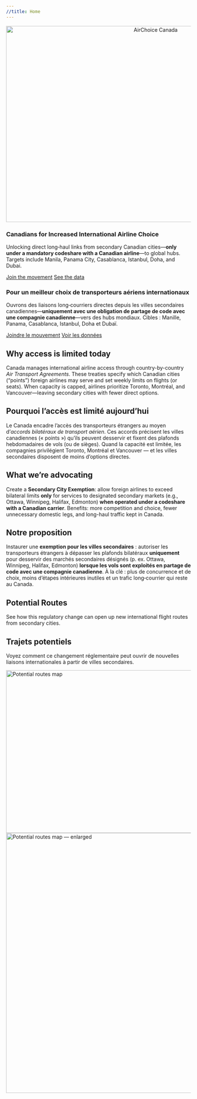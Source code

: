 ```yaml
---
//title: Home
---
```

<section class="hero">
<p style="margin:0 0 1rem; text-align:center;">
  <p style="margin:0 0 1rem; text-align:center;">
<section class="hero">
  <div style="text-align:center; margin:0 0 1rem;">
    <picture>
      <source srcset="{{ '/assets/img/airchoice-logo.avif' | relative_url }}" type="image/avif">
      <source srcset="{{ '/assets/img/airchoice-logo.png'  | relative_url }}" type="image/png">
      <img
        class="brand-logo"
        src="{{ '/assets/img/airchoice-logo.png' | relative_url }}"
        alt="AirChoice Canada"
        width="800" height="534"
        decoding="async" fetchpriority="high">
    </picture>
  </div>
  <div class="lang-en">
    <h1>Canadians for Increased International Airline Choice</h1>
    <p>Unlocking direct long‑haul links from secondary Canadian cities—<strong>only under a mandatory codeshare with a Canadian airline</strong>—to global hubs. Targets include Manila, Panama City, Casablanca, Istanbul, Doha, and Dubai.</p>
    <div class="cta">
      <a class="btn primary" href="{{ '/get-involved/' | relative_url }}">Join the movement</a>
      <a class="btn" href="{{ '/data-research/' | relative_url }}">See the data</a>
    </div>
  </div>
  <div class="lang-fr">
    <h1>Pour un meilleur choix de transporteurs aériens internationaux</h1>
    <p>Ouvrons des liaisons long‑courriers directes depuis les villes secondaires canadiennes—<strong>uniquement avec une obligation de partage de code avec une compagnie canadienne</strong>—vers des hubs mondiaux. Cibles : Manille, Panama, Casablanca, Istanbul, Doha et Dubaï.</p>
    <div class="cta">
      <a class="btn primary" href="{{ '/get-involved/' | relative_url }}">Joindre le mouvement</a>
      <a class="btn" href="{{ '/data-research/' | relative_url }}">Voir les données</a>
    </div>
  </div>
</section>

<section class="section">
  <div class="lang-en">
    <h2>Why access is limited today</h2>
    <p>Canada manages international airline access through country-by-country <em>Air Transport Agreements</em>. These treaties specify which Canadian cities (“points”) foreign airlines may serve and set weekly limits on flights (or seats). When capacity is capped, airlines prioritize Toronto, Montréal, and Vancouver—leaving secondary cities with fewer direct options.</p>
  </div>
  <div class="lang-fr">
    <h2>Pourquoi l’accès est limité aujourd’hui</h2>
    <p>Le Canada encadre l’accès des transporteurs étrangers au moyen d’<em>accords bilatéraux de transport aérien</em>. Ces accords précisent les villes canadiennes (« points ») qu’ils peuvent desservir et fixent des plafonds hebdomadaires de vols (ou de sièges). Quand la capacité est limitée, les compagnies privilégient Toronto, Montréal et Vancouver — et les villes secondaires disposent de moins d’options directes.</p>
  </div>
</section>

<section class="section">
  <div class="lang-en">
    <h2>What we’re advocating</h2>
    <p>Create a <strong>Secondary City Exemption</strong>: allow foreign airlines to exceed bilateral limits <strong>only</strong> for services to designated secondary markets (e.g., Ottawa, Winnipeg, Halifax, Edmonton) <strong>when operated under a codeshare with a Canadian carrier</strong>. Benefits: more competition and choice, fewer unnecessary domestic legs, and long-haul traffic kept in Canada.</p>
  </div>
  <div class="lang-fr">
    <h2>Notre proposition</h2>
    <p>Instaurer une <strong>exemption pour les villes secondaires</strong> : autoriser les transporteurs étrangers à dépasser les plafonds bilatéraux <strong>uniquement</strong> pour desservir des marchés secondaires désignés (p. ex. Ottawa, Winnipeg, Halifax, Edmonton) <strong>lorsque les vols sont exploités en partage de code avec une compagnie canadienne</strong>. À la clé : plus de concurrence et de choix, moins d’étapes intérieures inutiles et un trafic long‑courrier qui reste au Canada.</p>
  </div>
</section>
<section class="section" id="potential-routes">
  <div class="lang-en">
    <h2>Potential Routes</h2>
    <p>See how this regulatory change can open up new international flight routes from secondary cities.</p>
  </div>
  <div class="lang-fr">
    <h2>Trajets potentiels</h2>
    <p>Voyez comment ce changement réglementaire peut ouvrir de nouvelles liaisons internationales à partir de villes secondaires.</p>
  </div>

  <p>
<!-- clickable preview -->
<a href="#map-modal" class="map-zoom" aria-label="Enlarge route map">
  <picture>
    <source srcset="{{ '/assets/img/route-map.avif' | relative_url }}" type="image/avif">
    <source srcset="{{ '/assets/img/route-map.png'  | relative_url }}" type="image/png">
    <img
      class="route-map"
      src="{{ '/assets/img/route-map.png' | relative_url }}"
      alt="Potential routes map"
      width="1000" height="443"
      loading="lazy" decoding="async">
  </picture>
</a>

<!-- full-screen lightbox (click anywhere to close) -->
<a id="map-modal" class="lightbox" href="#" aria-modal="true" role="dialog">
  <picture>
    <source srcset="{{ '/assets/img/route-map.avif' | relative_url }}" type="image/avif">
    <img
      src="{{ '/assets/img/route-map.png' | relative_url }}"
      alt="Potential routes map — enlarged"
      width="1600" height="708">
  </picture>
</a>




  </p>
</section>